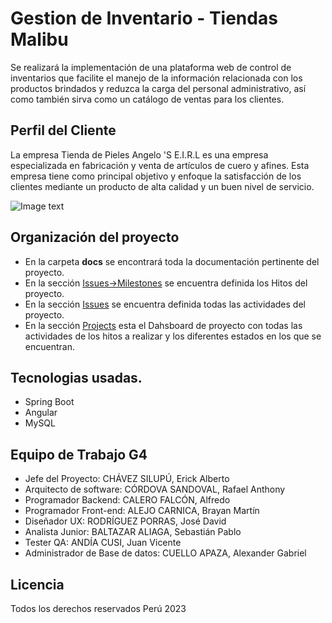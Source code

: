 
# Gestion de Inventario - Tiendas Malibu

Se realizará la implementación de una plataforma web de control de inventarios que facilite el manejo de la información relacionada con los productos brindados y reduzca la carga del personal administrativo, así como también sirva como un catálogo de ventas para los clientes.

## Perfil del Cliente
La empresa Tienda de Pieles Angelo 'S E.I.R.L es una empresa especializada en fabricación y venta de artículos de cuero y afines.
Esta empresa tiene como principal objetivo y enfoque la satisfacción de los clientes mediante un producto de alta calidad y un buen nivel de servicio.

![Image text](https://scontent-lim1-1.xx.fbcdn.net/v/t39.30808-6/277809411_5270834796281223_8981511780597114028_n.jpg?_nc_cat=111&ccb=1-7&_nc_sid=09cbfe&_nc_eui2=AeHPGzAzm8rKAcUzDsR_60aBNNgyGmxvaBU02DIabG9oFcRMGU5cLwGpD4rS7L0tu2mxCBK68jcYZZ5xCfPLdFB1&_nc_ohc=hKZo7uLp1mkAX8Z0srq&_nc_ht=scontent-lim1-1.xx&oh=00_AfBenhsXqYWFPPhrTLi8jVVdRc9mkOfI9d_NGN5zXKYEhQ&oe=64343F63)

## Organización del proyecto
<ul>
  <li>En la carpeta <strong>docs</strong> se encontrará toda la documentación pertinente del proyecto.</li>
  <li>En la sección <a href="https://github.com/a-calero3/Prueba/milestones">Issues->Milestones</a> se encuentra definida los Hitos del proyecto.</li>
  <li>En la sección <a href="https://github.com/a-calero3/Prueba/issues">Issues</a> se encuentra definida todas las actividades del proyecto.</li>
  <li>En la sección <a href="https://github.com/a-calero3/Prueba/projects">Projects</a> esta el Dahsboard de proyecto con todas las actividades de los hitos a realizar y los diferentes estados en los que se encuentran.</li>
</ul>

## Tecnologias usadas.
<ul>
  <li>Spring Boot</li>
  <li>Angular</li>
  <li>MySQL</li>
</ul>

## Equipo de Trabajo G4

<ul>
  <li>Jefe del Proyecto:
CHÁVEZ SILUPÚ, Erick Alberto</li>
  <li>Arquitecto de software:
CÓRDOVA SANDOVAL, Rafael Anthony</li>
  <li>Programador Backend: 
CALERO FALCÓN, Alfredo</li>
  <li>Programador Front-end: 
ALEJO CARNICA, Brayan Martín</li>
  <li>Diseñador UX:
RODRÍGUEZ PORRAS, José David</li>
  <li>Analista Junior:
BALTAZAR ALIAGA, Sebastián Pablo</li>
  <li>Tester QA:
ANDÍA CUSI, Juan Vicente</li>
  <li>Administrador de Base de datos:
CUELLO APAZA, Alexander Gabriel</li>
</ul>
 
## Licencia
Todos los derechos reservados Perú 2023
